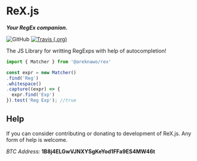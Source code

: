 # ReX.js
***Your RegEx companion.***

![GitHub](https://img.shields.io/github/license/mashape/apistatus.svg?style=for-the-badge)
[![Travis (.org)](https://img.shields.io/travis/rust-lang/rust.svg?style=for-the-badge)](https://travis-ci.com/areknawo/Rex)

The JS Library for writting RegExps with help of autocompletion!


```javascript
import { Matcher } from '@areknawo/rex'

const expr = new Matcher()
.find('Reg')
.whitespace()
.capture((expr) => {
  expr.find('Exp')
}).test('Reg Exp'); //true
```
## Help
If you can consider contributing or donating to development of ReX.js.
Any form of help is welcome.

*BTC Address:* **1B8j4ELGwVJNXYSgKeYod1FFa9ES4MW46t**